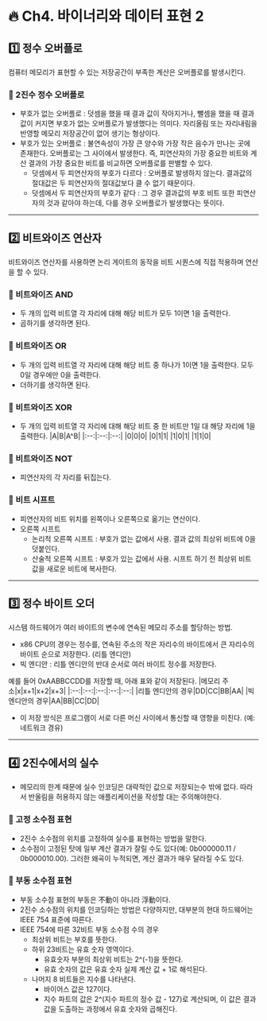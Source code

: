 # :fire: Ch4. 바이너리와 데이터 표현 2

## :one: 정수 오버플로

컴퓨터 메모리가 표현할 수 있는 저장공간이 부족한 계산은 오버플로를 발생시킨다.

### 📝 2진수 정수 오버플로

- 부호가 없는 오버플로 : 덧셈을 했을 때 결과 값이 작아지거나, 뺄셈을 했을 때 결과 값이 커지면 부호가 없는 오버플로가 발생했다는 의미다. 자리올림 또는 자리내림을 반영할 메모리 저장공간이 없어 생기는 형상이다.
- 부호가 있는 오버플로 : 불연속성이 가장 큰 양수와 가장 작은 음수가 만나는 곳에 존재한다. 오버플로는 그 사이에서 발생한다. 즉, 피연산자의 가장 중요한 비트와 계산 결과의 가장 중요한 비트를 비교하면 오버플로를 판별할 수 있다.
  - 덧셈에서 두 피연산자의 부호가 다르다 : 오버플로 발생하지 않는다. 결과값의 절대값은 두 피연산자의 절대값보다 클 수 없기 때문이다.
  - 덧셈에서 두 피연산자의 부호가 같다 : 그 경우 결과값의 부호 비트 또한 피연산자의 것과 같아야 하는데, 다를 경우 오버플로가 발생했다는 뜻이다. 

---

## :two: 비트와이즈 연산자

비트와이즈 연산자를 사용하면 논리 게이트의 동작을 비트 시퀀스에 직접 적용하며 연산을 할 수 있다.

### 📝 비트와이즈 AND

- 두 개의 입력 비트열 각 자리에 대해 해당 비트가 모두 1이면 1을 출력한다.
- 곱하기를 생각하면 된다.

### 📝 비트와이즈 OR

- 두 개의 입력 비트열 각 자리에 대해 해당 비트 중 하나가 1이면 1을 출력한다. 모두 0일 경우에만 0을 출력한다.
- 더하기를 생각하면 된다.

### 📝 비트와이즈 XOR

- 두 개의 입력 비트열 각 자리에 대해 해당 비트 중 한 비트만 1일 대 해당 자리에 1을 출력한다.
|A|B|A^B|
|:--:|:--:|:--:|
|0|0|0|
|0|1|1|
|1|0|1|
|1|1|0|

### 📝 비트와이즈 NOT

- 피연산자의 각 자리를 뒤집는다.

### 📝 비트 시프트

- 피연산자의 비트 위치를 왼쪽이나 오른쪽으로 옮기는 연산이다.
- 오른쪽 시프트
  - 논리적 오른쪽 시프트 : 부호가 없는 값에서 사용. 결과 값의 최상위 비트에 0을 덧붙인다.
  - 산술적 오른쪽 시프트 : 부호가 있는 값에서 사용. 시프트 하기 전 최상위 비트 값을 새로운 비트에 복사한다.

---

## :three: 정수 바이트 오더

시스템 하드웨어가 여러 바이트의 변수에 연속된 메모리 주소를 할당하는 방법.

- x86 CPU의 경우는 정수를, 연속된 주소의 작은 자리수의 바이트에서 큰 자리수의 바이트 순으로 저장한다. (리틀 엔디안)
- 빅 엔디안 : 리틀 엔디안의 반대 순서로 여러 바이트 정수를 저장한다.

예를 들어 0xAABBCCDD를 저장할 때, 아래 표와 같이 저장된다.
|메모리 주소|x|x+1|x+2|x+3|
|:--:|:--:|:--:|:--:|:--:|
|리틀 엔디안의 경우|DD|CC|BB|AA|
|빅 엔디안의 경우|AA|BB|CC|DD|

- 이 저장 방식은 프로그램이 서로 다른 머신 사이에서 통신할 때 영향을 미친다. (예: 네트워크 경유)

---

## :four: 2진수에서의 실수

- 메모리의 한계 때문에 실수 인코딩은 대략적인 값으로 저장되는수 밖에 없다. 따라서 반올림을 허용하지 않는 애플리케이션을 작성할 대는 주의해야한다.

### 📝 고정 소수점 표현

- 2진수 소수점의 위치를 고정하여 실수를 표현하는 방법을 말한다.
- 소수점이 고정된 탓에 일부 계산 결과가 잘릴 수도 있다(예: 0b000000.11 / 0b000010.00). 그러한 왜곡이 누적되면, 계산 결과가 매우 달라질 수도 있다.

### 📝 부동 소수점 표현

- 부동 소수점 표현의 부동은 不動이 아니라 浮動이다.
- 2진수 소수점의 위치를 인코딩하는 방법은 다양하지만, 대부분의 현대 하드웨어는 IEEE 754 표준에 따른다.
- IEEE 754에 따른 32비트 부동 소수점 수의 경우
  - 최상위 비트는 부호를 뜻한다.
  - 하위 23비트는 유효 숫자 영역이다.
    - 유효숫자 부분의 최상위 비트는 2^(-1)을 뜻한다.
    - 유효 숫자의 값은 유효 숫자 실제 계산 값 + 1로 해석된다.
  - 나머지 8 비트들은 지수를 나타낸다.
    - 바이어스 값은 127이다.
    - 지수 파트의 값은 2^(지수 파트의 정수 값 - 127)로 계산되며, 이 값은 결과 값을 도출하는 과정에서 유효 숫자와 곱해진다.
